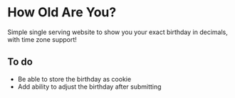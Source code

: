 # How Old Are You?
Simple single serving website to show you your exact birthday in decimals, with time zone support!

## To do
* Be able to store the birthday as cookie
* Add ability to adjust the birthday after submitting